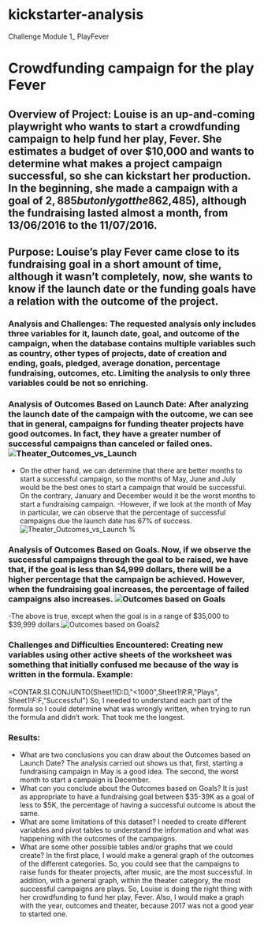 # kickstarter-analysis
Challenge Module 1_ PlayFever
# Crowdfunding campaign for the play Fever
## Overview of Project: Louise is an up-and-coming playwright who wants to start a crowdfunding campaign to help fund her play, Fever. She estimates a budget of over $10,000 and wants to determine what makes a project campaign successful, so she can kickstart her production. In the beginning, she made a campaign with a goal of $2,885 but only got the 86% of it ($2,485), although the fundraising lasted almost a month, from 13/06/2016 to the 11/07/2016.
## Purpose: Louise’s play Fever came close to its fundraising goal in a short amount of time, although it wasn’t completely, now, she wants to know if the launch date or the funding goals have a relation with the outcome of the project.
### Analysis and Challenges: The requested analysis only includes three variables for it, launch date, goal, and outcome of the campaign, when the database contains multiple variables such as country, other types of projects, date of creation and ending, goals, pledged, average donation, percentage fundraising, outcomes, etc. Limiting the analysis to only three variables could be not so enriching.
### Analysis of Outcomes Based on Launch Date: After analyzing the launch date of the campaign with the outcome, we can see that in general, campaigns for funding theater projects have good outcomes. In fact, they have a greater number of successful campaigns than canceled or failed ones.  ![Theater_Outcomes_vs_Launch](https://user-images.githubusercontent.com/43974872/177688037-12aede5e-b54f-48cf-aa7c-20b9369ca9a0.png)
- On the other hand, we can determine that there are better months to start a successful campaign, so the months of May, June and July would be the best ones to start a campaign that would be successful. On the contrary, January and December would it be the worst months to start a fundraising campaign.
-However, if we look at the month of May in particular, we can observe that the percentage of successful campaigns due the launch date has 67% of success.
![Theater_Outcomes_vs_Launch %](https://user-images.githubusercontent.com/43974872/177688212-2f4a88f0-168e-447b-a9f1-145aa5f91619.png)
### Analysis of Outcomes Based on Goals. Now, if we observe the successful campaigns through the goal to be raised, we have that, if the goal is less than $4,999 dollars, there will be a higher percentage that the campaign be achieved. However, when the fundraising goal increases, the percentage of failed campaigns also increases. ![Outcomes based on Goals](https://user-images.githubusercontent.com/43974872/177688266-72810357-ee1d-48ab-ba5a-e98326709318.png)
-The above is true, except when the goal is in a range of $35,000 to $39,999 dollars.![Outcomes based on Goals2](https://user-images.githubusercontent.com/43974872/177688334-73023e0a-642e-4113-a56f-d49aefa0f98d.png)
### Challenges and Difficulties Encountered: Creating new variables using other active sheets of the worksheet was something that initially confused me because of the way is written in the formula. Example:
=CONTAR.SI.CONJUNTO(Sheet1!$D:$D,"<1000",Sheet1!$R:$R,"Plays", Sheet1!$F:$F,"Successful")
So, I needed to understand each part of the formula so I could determine what was wrongly written, when trying to run the formula and didn’t work. That took me the longest. 
### Results: 
- What are two conclusions you can draw about the Outcomes based on Launch Date? The analysis carried out shows us that, first, starting a fundraising campaign in May is a good idea. The second, the worst month to start a campaign is December.  
- What can you conclude about the Outcomes based on Goals? It is just as appropriate to have a fundraising goal between $35-39K as a goal of less to $5K, the percentage of having a successful outcome is about the same.
- What are some limitations of this dataset? I needed to create different variables and pivot tables to understand the information and what was happening with the outcomes of the campaigns.
- What are some other possible tables and/or graphs that we could create? In the first place, I would make a general graph of the outcomes of the different categories. So, you could see that the campaigns to raise funds for theater projects, after music, are the most successful. In addition, with a general graph, within the theater category, the most successful campaigns are plays. So, Louise is doing the right thing with her crowdfunding to fund her play, Fever. Also, I would make a graph with the year, outcomes and theater, because 2017 was not a good year to started one. 
